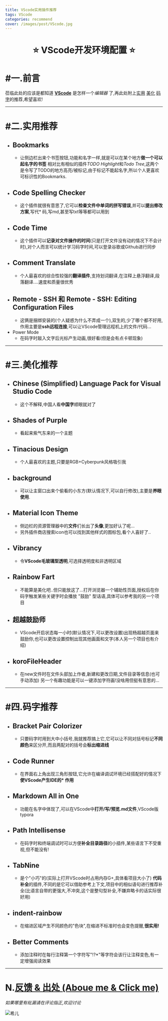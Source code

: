 ```yaml
---
title: VScode实用插件推荐
tags: VScode
categories: recommend
cover: /images/post/VScode.jpg
---
```

<!--
 * @Author: Weidows
 * @Date: 2020-05-27 19:28:49
 * @LastEditors: Weidows
 * @LastEditTime: 2020-08-24 21:34:44
 * @FilePath: \Weidows\Website\source\_posts\Vscode.md
--> 
<h1 align="center">
⭐️ VScode开发环境配置 ⭐️
</h1>

# #一.前言
莅临此处的应该是都知道 [**VScode**](https://code.visualstudio.com)  是怎样一个*编辑器* 了,再此处附上[实用](#二.实用推荐) [美化](#三.美化推荐) [码字](#四.码字推荐)的推荐,希望喜欢!

---
# #二.实用推荐
* ## Bookmarks
  * 让侧边栏出来个书签按钮,功能和名字一样,就是可以在某个地方**做一个可以起名字的书签**
相对比有相似的插件*TODO Highlight*和*Todo Tree*,这两个是令写了TODO的地方高亮/被标记,由于标记不能起名字,所以个人更喜欢可标识性的Bookmarks.
* ## Code Spelling Checker
  * 这个插件就很有意思了,它可以**检查文件中单词的拼写错误**,并可以**提出修改方案**,写代* 码,写md,甚至写txt等等都可以用到
* ## Code Time
  * 这个插件可以**记录对文件操作的时间**(只是打开文件没有动的情况下不会计时),对个人而言可以统计学习码字时间,可以登录谷歌或Github进行同步
* ## Comment Translate
  * 个人最喜欢的综合性较强的**翻译插件**,支持划词翻译,在注释上悬浮翻译,段落翻译....速度和质量很优秀
* ## Remote - SSH 和 Remote - SSH: Editing Configuration Files
  * 这俩是捆绑安装的(个人疑惑为什么不弄成一个),双生的,少了哪个都不好用,作用主要是**ssh远程连接**,可以让VScode管理远程机上的文件/代码...
* Power Mode
  * 在码字时敲入文字后光标产生动画,很好看(但是会有点卡顿现象)

---
# #三.美化推荐
* ## Chinese (Simplified) Language Pack for Visual Studio Code
  * 这个不解释,中国人看**中国字**顺眼就对了
* ## Shades of Purple
  * 看起来紫气东来的一个主题
* ## Tinacious Design 
  * 个人最喜欢的主题,只要是RGB+Cyberpunk风格吸引我
* ## background
  * 可以让主窗口出来个偷看的小东方(默认情况下,可以自行修改),主要是**养眼使用**.
* ## Material Icon Theme
  * 侧边栏的资源管理器中的**文件**们长出了**头像**,更加好认了呢...
  * 另外插件商店搜索icon也可以找到其他样式的图标包,看个人喜好了..
* ## Vibrancy
  * 令**VScode毛玻璃型透明**,可选择透明度和非透明区域
* ## Rainbow Fart
  * 不能算是美化吧..但只能放这了...打开浏览器一个辅助性页面,授权后在你码字触发某些关键字时会播放 "鼓励" 型话语,具体可以参考我的另一个项目
* ## 超越鼓励师
  * VScode开启状态每一小时(默认情况下,可以更改设置)出现杨超越页面来鼓励你,也可以更改设置控制出现其他画面和文字(本人另一个项目也有介绍)
* ## koroFileHeader
  * 在new文件时在文件头部加上作者,新建和更改日期,文件目录等信息(也可手动添加)
另一个有趣功能是可以一键添加字符画!没啥用但挺有意思的...

---
# #四.码字推荐

* ## Bracket Pair Colorizer
  * 只要码字时用到大中小括号,我就推荐搞上它,它可以让不同对括号标记**不同颜色**来区分开,而且两配对的括号会**标出缩进线**
* ## Code Runner
  * 在界面右上角出现三角形按钮,它允许在编译调试环境已经搭配好的情况下**使VScode产生IDE的* 作用**
* ## Markdown All in One
  * 功能在名字中体现了,可以在VScode中**打开/写/预览.md文件**,VScode版typora
* ## Path Intellisense
  * 在码字时和终端调试时可以方便**补全目录路径**的小插件,某些语言下不受重视,但不能没有!
* ## TabNine
  * 是个"小巧"的(实际上打开VScode时占用内存G+,具体看项目大小了) **代码补全**的插件,不同的是它可以借助参考上下文,项目中的相似语句进行推荐补全(比语言自带的更强大,不冲突,这个是整句型补全,不嫌弃略卡的话实际很好用)
* ## indent-rainbow
  * 在缩进区域产生不同颜色的"色块",在缩进不标准时也会变色提醒,**很实用!**
* ## Better Comments
  * 添加注释时在每行注释第一个字符写"!?*"等字符会该行让注释变色,有一定增强阅读效果

---
# N.[反馈 & 出处 (Aboue me & Click me)](http://weidows2984539695.gitee.io/weidows/about)

  *如果哪里有纰漏请在评论指正,欢迎讨论*
  
![希儿](../images/Honkai3/xier.jpg)